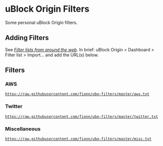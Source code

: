 # uBlock Origin Filters

Some personal uBlock Origin filters.

## Adding Filters

See [_Filter lists from around the web_](https://github.com/gorhill/uBlock/wiki/Filter-lists-from-around-the-web).
In brief: uBlock Origin > Dashboard > Filter list > Import... and add the URL(s) below.

## Filters

### AWS

[`https://raw.githubusercontent.com/fionn/ubo-filters/master/aws.txt`](https://raw.githubusercontent.com/fionn/ubo-filters/master/aws.txt)

### Twitter

[`https://raw.githubusercontent.com/fionn/ubo-filters/master/twitter.txt`](https://raw.githubusercontent.com/fionn/ubo-filters/master/twitter.txt)

### Miscellaneous

[`https://raw.githubusercontent.com/fionn/ubo-filters/master/misc.txt`](https://raw.githubusercontent.com/fionn/ubo-filters/master/misc.txt)
